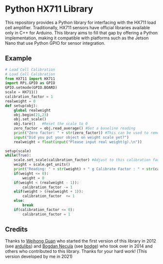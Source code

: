
# Python HX711 Library

This repository provides a Python library for interfacing with the HX711 load cell amplifier. Traditionally, HX711 sensors have official libraries available only in C++ for Arduino. This library aims to fill that gap by offering a Python implementation, making it compatible with platforms such as the Jetson Nano that use Python GPIO for sensor integration.
## Example

```python
# Load Cell Calibration
# Load Cell Calibration
from HX711 import HX711
import RPi.GPIO as GPIO
GPIO.setmode(GPIO.BOARD)
scale = HX711()
calibration_factor = 1
realweight = 0
def setup(obj):
    global realweight
    obj.begin(21,23) 
    obj.set_scale()
    obj.tare()   #Reset the scale to 0  
    zero_factor = obj.read_average() #Get a baseline reading
    print("Zero factor: " + str(zero_factor)) #This can be used to remove the need to tare the scale. Useful in permanent scale projects.
    input("Did you put your object on weight scale yet?")
    realweight = float(input("Please input real weight(g).\n"))
    
setup(scale)
while(True):
    scale.set_scale(calibration_factor) #Adjust to this calibration factor
    weight = scale.get_units()
    print("Reading: " + str(weight) + " g Calibrate Factor : " + str(calibration_factor))
    if(weight <= 0):
        weight = 0
    if(weight < (realweight - 1)):
        calibration_factor -= 1
    elif(weight > (realweight + 1)):
        calibration_factor  += 1
    else:
        break
    if(calibration_factor <= 0):
        calibration_factor = 1
```


## Credits

Thanks to [Weihong Guan](https://github.com/aguegu) who started the first version of this library in 2012 (see [ardulibs](https://github.com/aguegu/ardulibs/tree/master/hx711)) and [Bogdan Necula](https://github.com/bogde) (see [bodge](https://github.com/bogde/HX711)) who took over in 2014 and others who contributed to this library. Thanks for your hard work! (This version developed by me in 2021)